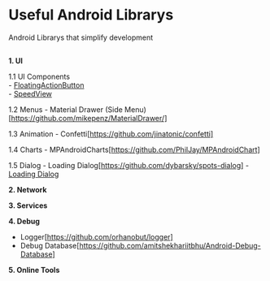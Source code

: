 # Useful Android Librarys

Android Librarys that simplify development

##
  **1. UI**

   1.1 UI Components  
       - [FloatingActionButton](https://github.com/Clans/FloatingActionButton)  
       - [SpeedView](https://github.com/anastr/SpeedView) 

   1.2 Menus
     - Material Drawer (Side Menu)[https://github.com/mikepenz/MaterialDrawer/]

   1.3 Animation
     - Confetti[https://github.com/jinatonic/confetti]

   1.4 Charts
     - MPAndroidCharts[https://github.com/PhilJay/MPAndroidChart]

   1.5 Dialog
     - Loading Dialog[https://github.com/dybarsky/spots-dialog]
     - [Loading Dialog](https://github.com/ybq/Android-SpinKit)

  **2. Network**

  **3. Services**

  **4. Debug**
  * Logger[https://github.com/orhanobut/logger]
  * Debug Database[https://github.com/amitshekhariitbhu/Android-Debug-Database]

  **5. Online Tools**
